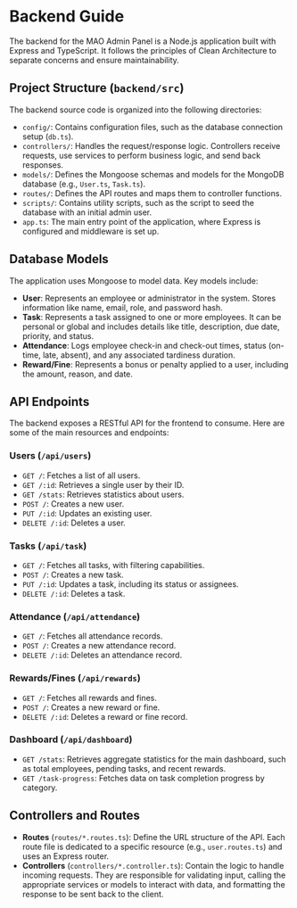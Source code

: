 # Backend Guide

The backend for the MAO Admin Panel is a Node.js application built with Express and TypeScript. It follows the principles of Clean Architecture to separate concerns and ensure maintainability.

## Project Structure (`backend/src`)

The backend source code is organized into the following directories:

- `config/`: Contains configuration files, such as the database connection setup (`db.ts`).
- `controllers/`: Handles the request/response logic. Controllers receive requests, use services to perform business logic, and send back responses.
- `models/`: Defines the Mongoose schemas and models for the MongoDB database (e.g., `User.ts`, `Task.ts`).
- `routes/`: Defines the API routes and maps them to controller functions.
- `scripts/`: Contains utility scripts, such as the script to seed the database with an initial admin user.
- `app.ts`: The main entry point of the application, where Express is configured and middleware is set up.

## Database Models

The application uses Mongoose to model data. Key models include:

- **User**: Represents an employee or administrator in the system. Stores information like name, email, role, and password hash.
- **Task**: Represents a task assigned to one or more employees. It can be personal or global and includes details like title, description, due date, priority, and status.
- **Attendance**: Logs employee check-in and check-out times, status (on-time, late, absent), and any associated tardiness duration.
- **Reward/Fine**: Represents a bonus or penalty applied to a user, including the amount, reason, and date.

## API Endpoints

The backend exposes a RESTful API for the frontend to consume. Here are some of the main resources and endpoints:

### Users (`/api/users`)

- `GET /`: Fetches a list of all users.
- `GET /:id`: Retrieves a single user by their ID.
- `GET /stats`: Retrieves statistics about users.
- `POST /`: Creates a new user.
- `PUT /:id`: Updates an existing user.
- `DELETE /:id`: Deletes a user.

### Tasks (`/api/task`)

- `GET /`: Fetches all tasks, with filtering capabilities.
- `POST /`: Creates a new task.
- `PUT /:id`: Updates a task, including its status or assignees.
- `DELETE /:id`: Deletes a task.

### Attendance (`/api/attendance`)

- `GET /`: Fetches all attendance records.
- `POST /`: Creates a new attendance record.
- `DELETE /:id`: Deletes an attendance record.

### Rewards/Fines (`/api/rewards`)

- `GET /`: Fetches all rewards and fines.
- `POST /`: Creates a new reward or fine.
- `DELETE /:id`: Deletes a reward or fine record.

### Dashboard (`/api/dashboard`)

- `GET /stats`: Retrieves aggregate statistics for the main dashboard, such as total employees, pending tasks, and recent rewards.
- `GET /task-progress`: Fetches data on task completion progress by category.

## Controllers and Routes

- **Routes** (`routes/*.routes.ts`): Define the URL structure of the API. Each route file is dedicated to a specific resource (e.g., `user.routes.ts`) and uses an Express router.
- **Controllers** (`controllers/*.controller.ts`): Contain the logic to handle incoming requests. They are responsible for validating input, calling the appropriate services or models to interact with data, and formatting the response to be sent back to the client.
